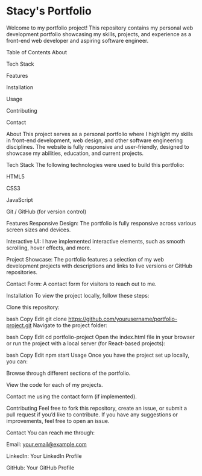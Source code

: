 # Stacy's Portfolio

Welcome to my portfolio project! This repository contains my personal web development portfolio showcasing my skills, projects, and experience as a front-end web developer and aspiring software engineer.

Table of Contents
About

Tech Stack

Features

Installation

Usage

Contributing

Contact

About
This project serves as a personal portfolio where I highlight my skills in front-end development, web design, and other software engineering disciplines. The website is fully responsive and user-friendly, designed to showcase my abilities, education, and current projects.

Tech Stack
The following technologies were used to build this portfolio:

HTML5

CSS3

JavaScript

Git / GitHub (for version control)

Features
Responsive Design: The portfolio is fully responsive across various screen sizes and devices.

Interactive UI: I have implemented interactive elements, such as smooth scrolling, hover effects, and more.

Project Showcase: The portfolio features a selection of my web development projects with descriptions and links to live versions or GitHub repositories.

Contact Form: A contact form for visitors to reach out to me.

Installation
To view the project locally, follow these steps:

Clone this repository:

bash
Copy
Edit
git clone https://github.com/yourusername/portfolio-project.git
Navigate to the project folder:

bash
Copy
Edit
cd portfolio-project
Open the index.html file in your browser or run the project with a local server (for React-based projects):

bash
Copy
Edit
npm start
Usage
Once you have the project set up locally, you can:

Browse through different sections of the portfolio.

View the code for each of my projects.

Contact me using the contact form (if implemented).

Contributing
Feel free to fork this repository, create an issue, or submit a pull request if you’d like to contribute. If you have any suggestions or improvements, feel free to open an issue.

Contact
You can reach me through:

Email: your.email@example.com

LinkedIn: Your LinkedIn Profile

GitHub: Your GitHub Profile


